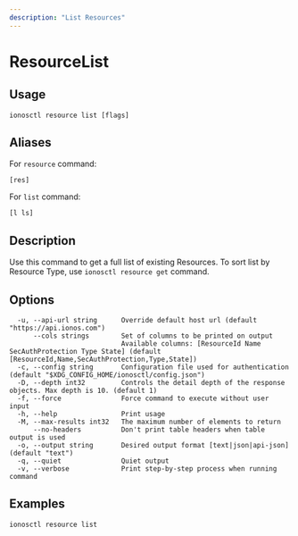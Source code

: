 ```yaml
---
description: "List Resources"
---
```


# ResourceList

## Usage

```text
ionosctl resource list [flags]
```

## Aliases

For `resource` command:

```text
[res]
```

For `list` command:

```text
[l ls]
```

## Description

Use this command to get a full list of existing Resources. To sort list by Resource Type, use `ionosctl resource get` command.

## Options

```text
  -u, --api-url string      Override default host url (default "https://api.ionos.com")
      --cols strings        Set of columns to be printed on output 
                            Available columns: [ResourceId Name SecAuthProtection Type State] (default [ResourceId,Name,SecAuthProtection,Type,State])
  -c, --config string       Configuration file used for authentication (default "$XDG_CONFIG_HOME/ionosctl/config.json")
  -D, --depth int32         Controls the detail depth of the response objects. Max depth is 10. (default 1)
  -f, --force               Force command to execute without user input
  -h, --help                Print usage
  -M, --max-results int32   The maximum number of elements to return
      --no-headers          Don't print table headers when table output is used
  -o, --output string       Desired output format [text|json|api-json] (default "text")
  -q, --quiet               Quiet output
  -v, --verbose             Print step-by-step process when running command
```

## Examples

```text
ionosctl resource list
```

